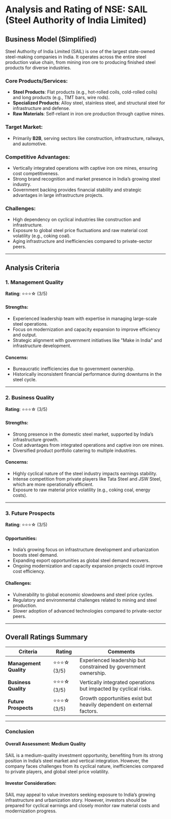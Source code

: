 # Analysis and Rating of NSE: SAIL (Steel Authority of India Limited)  

## Business Model (Simplified)  
Steel Authority of India Limited (SAIL) is one of the largest state-owned steel-making companies in India. It operates across the entire steel production value chain, from mining iron ore to producing finished steel products for diverse industries.  

### Core Products/Services:  
- **Steel Products**: Flat products (e.g., hot-rolled coils, cold-rolled coils) and long products (e.g., TMT bars, wire rods).  
- **Specialized Products**: Alloy steel, stainless steel, and structural steel for infrastructure and defense.  
- **Raw Materials**: Self-reliant in iron ore production through captive mines.  

### Target Market:  
- Primarily **B2B**, serving sectors like construction, infrastructure, railways, and automotive.  

### Competitive Advantages:  
- Vertically integrated operations with captive iron ore mines, ensuring cost competitiveness.  
- Strong brand recognition and market presence in India’s growing steel industry.  
- Government backing provides financial stability and strategic advantages in large infrastructure projects.  

### Challenges:  
- High dependency on cyclical industries like construction and infrastructure.  
- Exposure to global steel price fluctuations and raw material cost volatility (e.g., coking coal).  
- Aging infrastructure and inefficiencies compared to private-sector peers.  

---

## Analysis Criteria  

### 1. Management Quality  
**Rating**: ⭐⭐⭐☆ (3/5)  

#### Strengths:  
- Experienced leadership team with expertise in managing large-scale steel operations.  
- Focus on modernization and capacity expansion to improve efficiency and output.  
- Strategic alignment with government initiatives like "Make in India" and infrastructure development.  

#### Concerns:  
- Bureaucratic inefficiencies due to government ownership.  
- Historically inconsistent financial performance during downturns in the steel cycle.  

---

### 2. Business Quality  
**Rating**: ⭐⭐⭐☆ (3/5)  

#### Strengths:  
- Strong presence in the domestic steel market, supported by India’s infrastructure growth.  
- Cost advantages from integrated operations and captive iron ore mines.  
- Diversified product portfolio catering to multiple industries.  

#### Concerns:  
- Highly cyclical nature of the steel industry impacts earnings stability.  
- Intense competition from private players like Tata Steel and JSW Steel, which are more operationally efficient.  
- Exposure to raw material price volatility (e.g., coking coal, energy costs).  

---

### 3. Future Prospects  
**Rating**: ⭐⭐⭐☆ (3/5)  

#### Opportunities:  
- India’s growing focus on infrastructure development and urbanization boosts steel demand.  
- Expanding export opportunities as global steel demand recovers.  
- Ongoing modernization and capacity expansion projects could improve cost efficiency.  

#### Challenges:  
- Vulnerability to global economic slowdowns and steel price cycles.  
- Regulatory and environmental challenges related to mining and steel production.  
- Slower adoption of advanced technologies compared to private-sector peers.  

---

## Overall Ratings Summary  

| **Criteria**         | **Rating**    | **Comments**                                                        |  
|-----------------------|---------------|----------------------------------------------------------------------|  
| **Management Quality** | ⭐⭐⭐☆ (3/5) | Experienced leadership but constrained by government ownership.       |  
| **Business Quality**   | ⭐⭐⭐☆ (3/5) | Vertically integrated operations but impacted by cyclical risks.      |  
| **Future Prospects**   | ⭐⭐⭐☆ (3/5) | Growth opportunities exist but heavily dependent on external factors. |  

---

### Conclusion  

#### **Overall Assessment**: **Medium Quality**  
SAIL is a medium-quality investment opportunity, benefiting from its strong position in India’s steel market and vertical integration. However, the company faces challenges from its cyclical nature, inefficiencies compared to private players, and global steel price volatility.  

#### Investor Consideration:  
SAIL may appeal to value investors seeking exposure to India’s growing infrastructure and urbanization story. However, investors should be prepared for cyclical earnings and closely monitor raw material costs and modernization progress.  
